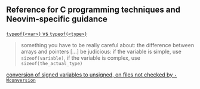 ## Reference for C programming techniques and Neovim-specific guidance

[`typeof(<var>)` vs `typeof(<type>)`](https://github.com/neovim/neovim/pull/558#discussion_r11767481)
> something you have to be really careful about: the difference between arrays and pointers [...]
> be judicious: if the variable is simple, use `sizeof(variable)`, if the variable is complex, use `sizeof(the_actual_type)`

[conversion of signed variables to unsigned, on files not checked by `-Wconversion`](https://github.com/neovim/neovim/pull/558#issuecomment-40863654)